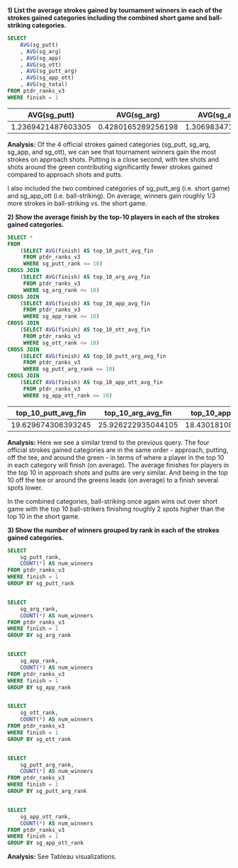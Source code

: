 **1) List the average strokes gained by tournament winners in each of the strokes gained 
categories including the combined short game and ball-striking categories.**

```sql
SELECT 
	AVG(sg_putt)
	, AVG(sg_arg)
	, AVG(sg_app)
	, AVG(sg_ott)
	, AVG(sg_putt_arg)
	, AVG(sg_app_ott)
	, AVG(sg_total)
FROM ptdr_ranks_v3
WHERE finish = 1
```

| AVG(sg_putt) | AVG(sg_arg) | AVG(sg_app) | AVG(sg_ott) | AVG(sg_putt_arg) | AVG(sg_app_ott) | AVG(sg_total) |
| ------------ | ----------- | ----------- | ----------- | ---------------- | --------------- | ------------- |
| 1.2369421487603305 | 0.4280165289256198 | 1.30698347107438 | 0.6847933884297516 | 1.6649586776859508 | 1.9917768595041316 | 3.6397107438016527 |

**Analysis:** Of the 4 official strokes gained categories (sg_putt, sg_arg, sg_app, and sg_ott), we can see that tournament 
winners gain the most strokes on approach shots.  Putting is a close second, with tee shots and shots around the green 
contributing significantly fewer strokes gained compared to approach shots and putts.

I also included the two combined categories of sg_putt_arg (i.e. short game) and sg_app_ott (i.e. ball-striking).  On average,
winners gain roughly 1/3 more strokes in ball-striking vs. the short game.


**2) Show the average finish by the top-10 players in each of the strokes gained categories.**

```sql
SELECT * 
FROM 
	(SELECT AVG(finish) AS top_10_putt_avg_fin
	 FROM ptdr_ranks_v3
	 WHERE sg_putt_rank <= 10)
CROSS JOIN
	(SELECT AVG(finish) AS top_10_arg_avg_fin
	 FROM ptdr_ranks_v3
	 WHERE sg_arg_rank <= 10) 
CROSS JOIN 
	(SELECT AVG(finish) AS top_10_app_avg_fin
	 FROM ptdr_ranks_v3
	 WHERE sg_app_rank <= 10)
CROSS JOIN 
	(SELECT AVG(finish) AS top_10_ott_avg_fin
 	 FROM ptdr_ranks_v3
	 WHERE sg_ott_rank <= 10)
CROSS JOIN 
	(SELECT AVG(finish) AS top_10_putt_arg_avg_fin
 	 FROM ptdr_ranks_v3
	 WHERE sg_putt_arg_rank <= 10)
CROSS JOIN 
	(SELECT AVG(finish) AS top_10_app_ott_avg_fin
 	 FROM ptdr_ranks_v3
	 WHERE sg_app_ott_rank <= 10)
```

| top_10_putt_avg_fin | top_10_arg_avg_fin | top_10_app_avg_fin | top_10_ott_avg_fin | top_10_putt_arg_avg_fin | top_10_app_ott_avg_fin |
| ------------------- | ------------------ | ------------------ | ------------------ | ----------------------- | ---------------------- |
| 19.629674306393245  | 25.926222935044105 | 18.430181086519112 | 22.810897435897434 | 16.69935170178282       | 14.814245244840146     | 

**Analysis:** Here we see a similar trend to the previous query.  The four official strokes gained categories are in the same order - 
approach, putting, off the tee, and around the green - in terms of where a player in the top 10 in each category will finish (on average).  The 
average finishes for players in the top 10 in approach shots and putts are very similar.  And being in the top 10 off the tee or around the greens 
leads (on average) to a finish several spots lower.

In the combined categories, ball-striking once again wins out over short game with the top 10 ball-strikers finishing roughly 2 spots higher
than the top 10 in the short game.


**3) Show the number of winners grouped by rank in each of the strokes gained categories.**
```sql
SELECT 
	sg_putt_rank, 
	COUNT(*) AS num_winners
FROM ptdr_ranks_v3
WHERE finish = 1
GROUP BY sg_putt_rank


SELECT 
	sg_arg_rank, 
	COUNT(*) AS num_winners
FROM ptdr_ranks_v3
WHERE finish = 1
GROUP BY sg_arg_rank


SELECT 
	sg_app_rank, 
	COUNT(*) AS num_winners
FROM ptdr_ranks_v3
WHERE finish = 1
GROUP BY sg_app_rank


SELECT 
	sg_ott_rank, 
	COUNT(*) AS num_winners
FROM ptdr_ranks_v3
WHERE finish = 1
GROUP BY sg_ott_rank


SELECT 
	sg_putt_arg_rank, 
	COUNT(*) AS num_winners
FROM ptdr_ranks_v3
WHERE finish = 1
GROUP BY sg_putt_arg_rank


SELECT 
	sg_app_ott_rank, 
	COUNT(*) AS num_winners
FROM ptdr_ranks_v3
WHERE finish = 1
GROUP BY sg_app_ott_rank
```

**Analysis:** See Tableau visualizations.
